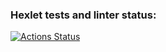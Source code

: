### Hexlet tests and linter status:
[![Actions Status](https://github.com/lebedevalex3/frontend-project-lvl1/workflows/hexlet-check/badge.svg)](https://github.com/lebedevalex3/frontend-project-lvl1/actions)